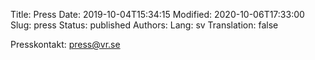 Title: Press
Date: 2019-10-04T15:34:15
Modified: 2020-10-06T17:33:00
Slug: press
Status: published
Authors: 
Lang: sv
Translation: false

Presskontakt: press@vr.se


